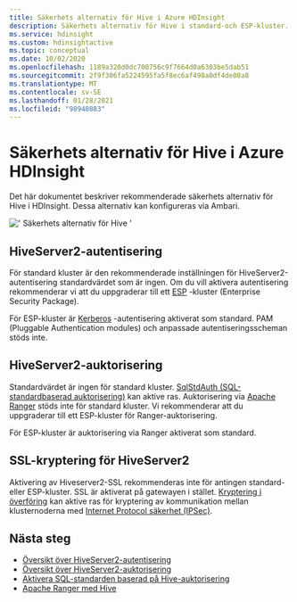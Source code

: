 ```yaml
---
title: Säkerhets alternativ för Hive i Azure HDInsight
description: Säkerhets alternativ för Hive i standard-och ESP-kluster.
ms.service: hdinsight
ms.custom: hdinsightactive
ms.topic: conceptual
ms.date: 10/02/2020
ms.openlocfilehash: 1189a320d0dc700756c9f7664d0a6303be5dab51
ms.sourcegitcommit: 2f9f306fa5224595fa5f8ec6af498a0df4de08a8
ms.translationtype: MT
ms.contentlocale: sv-SE
ms.lasthandoff: 01/28/2021
ms.locfileid: "98940883"
---
```

# <a name="security-options-for-hive-in-azure-hdinsight"></a>Säkerhets alternativ för Hive i Azure HDInsight

Det här dokumentet beskriver rekommenderade säkerhets alternativ för Hive i HDInsight. Dessa alternativ kan konfigureras via Ambari.

![' Säkerhets alternativ för Hive '](./media/hdinsight-security-options-for-hive/security-options-hive.png "Säkerhets alternativ för Hive")

## <a name="hiveserver2-authentication"></a>HiveServer2-autentisering

För standard kluster är den rekommenderade inställningen för HiveServer2-autentisering standardvärdet som är ingen. Om du vill aktivera autentisering rekommenderar vi att du uppgraderar till ett [ESP](../domain-joined/hdinsight-security-overview.md) -kluster (Enterprise Security Package). 

För ESP-kluster är [Kerberos](https://web.mit.edu/Kerberos/) -autentisering aktiverat som standard. PAM (Pluggable Authentication modules) och anpassade autentiseringsscheman stöds inte.

## <a name="hiveserver2-authorization"></a>HiveServer2-auktorisering

Standardvärdet är ingen för standard kluster. [SqlStdAuth (SQL-standardbaserad auktorisering)](https://cwiki.apache.org/confluence/display/Hive/SQL+Standard+based+hive+authorization) kan aktive ras. Auktorisering via [Apache Ranger](https://ranger.apache.org/) stöds inte för standard kluster. Vi rekommenderar att du uppgraderar till ett ESP-kluster för Ranger-auktorisering. 

För ESP-kluster är auktorisering via Ranger aktiverat som standard. 


## <a name="ssl-encryption-for-hiveserver2"></a>SSL-kryptering för HiveServer2

Aktivering av Hiveserver2-SSL rekommenderas inte för antingen standard-eller ESP-kluster. SSL är aktiverat på gatewayen i stället. [Kryptering i överföring](../domain-joined/encryption-in-transit.md) kan aktive ras för kryptering av kommunikation mellan klusternoderna med [Internet Protocol säkerhet (IPSec)](https://en.wikipedia.org/wiki/IPsec).


## <a name="next-steps"></a>Nästa steg
* [Översikt över HiveServer2-autentisering](https://cwiki.apache.org/confluence/display/Hive/Setting+up+HiveServer2#SettingUpHiveServer2-Authentication/SecurityConfiguration)
* [Översikt över HiveServer2-auktorisering](https://cwiki.apache.org/confluence/display/Hive/LanguageManual+Authorization)
* [Aktivera SQL-standarden baserad på Hive-auktorisering](https://community.cloudera.com/t5/Community-Articles/Getting-started-with-SQLStdAuth/ta-p/244263)
* [Apache Ranger med Hive](../domain-joined/apache-domain-joined-run-hive.md)

